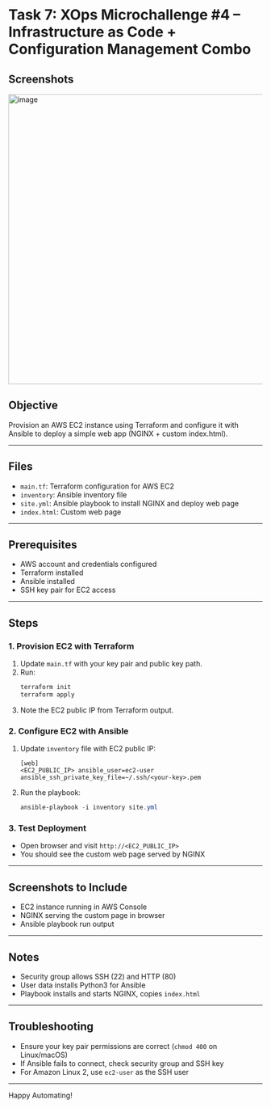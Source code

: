# Task 7: XOps Microchallenge #4 – Infrastructure as Code + Configuration Management Combo

## Screenshots

<img width="757" height="574" alt="image" src="https://github.com/user-attachments/assets/a97bbc99-c988-4372-9d9e-923105f39d4c" />




## Objective
Provision an AWS EC2 instance using Terraform and configure it with Ansible to deploy a simple web app (NGINX + custom index.html).

---

## Files
- `main.tf`: Terraform configuration for AWS EC2
- `inventory`: Ansible inventory file
- `site.yml`: Ansible playbook to install NGINX and deploy web page
- `index.html`: Custom web page

---

## Prerequisites
- AWS account and credentials configured
- Terraform installed
- Ansible installed
- SSH key pair for EC2 access

---

## Steps

### 1. Provision EC2 with Terraform
1. Update `main.tf` with your key pair and public key path.
2. Run:
   ```powershell
   terraform init
   terraform apply
   ```
3. Note the EC2 public IP from Terraform output.

### 2. Configure EC2 with Ansible
1. Update `inventory` file with EC2 public IP:
   ```
   [web]
   <EC2_PUBLIC_IP> ansible_user=ec2-user ansible_ssh_private_key_file=~/.ssh/<your-key>.pem
   ```
2. Run the playbook:
   ```powershell
   ansible-playbook -i inventory site.yml
   ```

### 3. Test Deployment
- Open browser and visit `http://<EC2_PUBLIC_IP>`
- You should see the custom web page served by NGINX

---

## Screenshots to Include
- EC2 instance running in AWS Console
- NGINX serving the custom page in browser
- Ansible playbook run output

---

## Notes
- Security group allows SSH (22) and HTTP (80)
- User data installs Python3 for Ansible
- Playbook installs and starts NGINX, copies `index.html`

---

## Troubleshooting
- Ensure your key pair permissions are correct (`chmod 400` on Linux/macOS)
- If Ansible fails to connect, check security group and SSH key
- For Amazon Linux 2, use `ec2-user` as the SSH user

---

Happy Automating!
